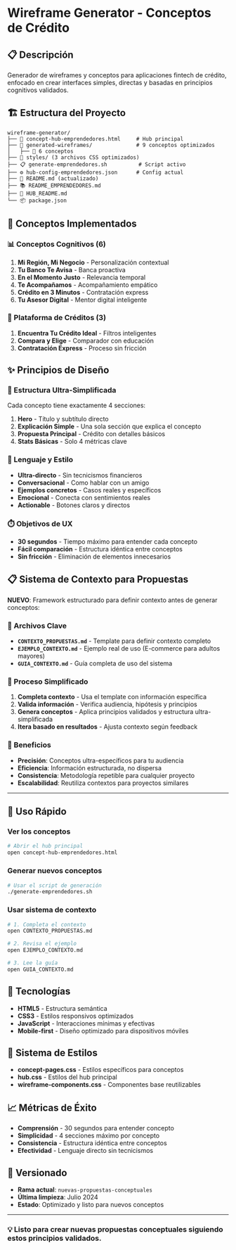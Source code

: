 # Wireframe Generator - Conceptos de Crédito

## 📋 Descripción
Generador de wireframes y conceptos para aplicaciones fintech de crédito, enfocado en crear interfaces simples, directas y basadas en principios cognitivos validados.

## 🏗️ Estructura del Proyecto

```
wireframe-generator/
├── 🌟 concept-hub-emprendedores.html     # Hub principal
├── 📁 generated-wireframes/              # 9 conceptos optimizados
│   ├── 🧠 6 conceptos
├── 🎨 styles/ (3 archivos CSS optimizados)
├── 📋 generate-emprendedores.sh          # Script activo
├── ⚙️ hub-config-emprendedores.json      # Config actual
├── 📖 README.md (actualizado)
├── 📚 README_EMPRENDEDORES.md
├── 📘 HUB_README.md
└── 📦 package.json
```

## 🎯 Conceptos Implementados

### 📊 Conceptos Cognitivos (6)
1. **Mi Región, Mi Negocio** - Personalización contextual
2. **Tu Banco Te Avisa** - Banca proactiva
3. **En el Momento Justo** - Relevancia temporal  
4. **Te Acompañamos** - Acompañamiento empático
5. **Crédito en 3 Minutos** - Contratación express
6. **Tu Asesor Digital** - Mentor digital inteligente

### 🔧 Plataforma de Créditos (3)
1. **Encuentra Tu Crédito Ideal** - Filtros inteligentes
2. **Compara y Elige** - Comparador con educación
3. **Contratación Express** - Proceso sin fricción

## ✨ Principios de Diseño

### 🎯 Estructura Ultra-Simplificada
Cada concepto tiene exactamente 4 secciones:
1. **Hero** - Título y subtítulo directo
2. **Explicación Simple** - Una sola sección que explica el concepto  
3. **Propuesta Principal** - Crédito con detalles básicos
4. **Stats Básicas** - Solo 4 métricas clave

### 💬 Lenguaje y Estilo
- **Ultra-directo** - Sin tecnicismos financieros
- **Conversacional** - Como hablar con un amigo
- **Ejemplos concretos** - Casos reales y específicos
- **Emocional** - Conecta con sentimientos reales
- **Actionable** - Botones claros y directos

### ⏱️ Objetivos de UX
- **30 segundos** - Tiempo máximo para entender cada concepto
- **Fácil comparación** - Estructura idéntica entre conceptos
- **Sin fricción** - Eliminación de elementos innecesarios

## 📋 Sistema de Contexto para Propuestas

**NUEVO**: Framework estructurado para definir contexto antes de generar conceptos:

### **📄 Archivos Clave**
- **`CONTEXTO_PROPUESTAS.md`** - Template para definir contexto completo
- **`EJEMPLO_CONTEXTO.md`** - Ejemplo real de uso (E-commerce para adultos mayores)
- **`GUIA_CONTEXTO.md`** - Guía completa de uso del sistema

### **🔄 Proceso Simplificado**
1. **Completa contexto** - Usa el template con información específica
2. **Valida información** - Verifica audiencia, hipótesis y principios
3. **Genera conceptos** - Aplica principios validados y estructura ultra-simplificada
4. **Itera basado en resultados** - Ajusta contexto según feedback

### **🎯 Beneficios**
- **Precisión**: Conceptos ultra-específicos para tu audiencia
- **Eficiencia**: Información estructurada, no dispersa
- **Consistencia**: Metodología repetible para cualquier proyecto
- **Escalabilidad**: Reutiliza contextos para proyectos similares

---

## 🚀 Uso Rápido

### Ver los conceptos
```bash
# Abrir el hub principal
open concept-hub-emprendedores.html
```

### Generar nuevos conceptos
```bash
# Usar el script de generación
./generate-emprendedores.sh
```

### Usar sistema de contexto
```bash
# 1. Completa el contexto
open CONTEXTO_PROPUESTAS.md

# 2. Revisa el ejemplo
open EJEMPLO_CONTEXTO.md

# 3. Lee la guía
open GUIA_CONTEXTO.md
```

## 📱 Tecnologías

- **HTML5** - Estructura semántica
- **CSS3** - Estilos responsivos optimizados
- **JavaScript** - Interacciones mínimas y efectivas
- **Mobile-first** - Diseño optimizado para dispositivos móviles

## 🎨 Sistema de Estilos

- **concept-pages.css** - Estilos específicos para conceptos
- **hub.css** - Estilos del hub principal  
- **wireframe-components.css** - Componentes base reutilizables

## 📈 Métricas de Éxito

- **Comprensión** - 30 segundos para entender concepto
- **Simplicidad** - 4 secciones máximo por concepto
- **Consistencia** - Estructura idéntica entre conceptos
- **Efectividad** - Lenguaje directo sin tecnicismos

## 🔄 Versionado

- **Rama actual**: `nuevas-propuestas-conceptuales`
- **Última limpieza**: Julio 2024
- **Estado**: Optimizado y listo para nuevos conceptos

---

### 💡 Listo para crear nuevas propuestas conceptuales siguiendo estos principios validados. 